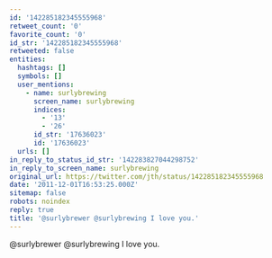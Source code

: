 ```yaml
---
id: '142285182345555968'
retweet_count: '0'
favorite_count: '0'
id_str: '142285182345555968'
retweeted: false
entities:
  hashtags: []
  symbols: []
  user_mentions:
    - name: surlybrewing
      screen_name: surlybrewing
      indices:
        - '13'
        - '26'
      id_str: '17636023'
      id: '17636023'
  urls: []
in_reply_to_status_id_str: '142283827044298752'
in_reply_to_screen_name: surlybrewing
original_url: https://twitter.com/jth/status/142285182345555968
date: '2011-12-01T16:53:25.000Z'
sitemap: false
robots: noindex
reply: true
title: '@surlybrewer @surlybrewing I love you.'
---
```


@surlybrewer @surlybrewing I love you.